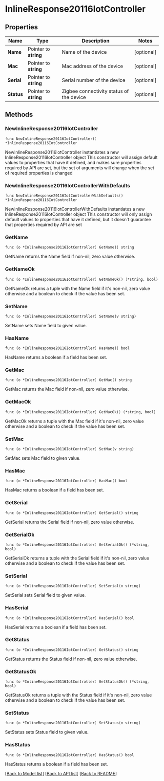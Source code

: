 # InlineResponse20116IotController

## Properties

Name | Type | Description | Notes
------------ | ------------- | ------------- | -------------
**Name** | Pointer to **string** | Name of the device | [optional] 
**Mac** | Pointer to **string** | Mac address of the device | [optional] 
**Serial** | Pointer to **string** | Serial number of the device | [optional] 
**Status** | Pointer to **string** | Zigbee connectivity status of the device | [optional] 

## Methods

### NewInlineResponse20116IotController

`func NewInlineResponse20116IotController() *InlineResponse20116IotController`

NewInlineResponse20116IotController instantiates a new InlineResponse20116IotController object
This constructor will assign default values to properties that have it defined,
and makes sure properties required by API are set, but the set of arguments
will change when the set of required properties is changed

### NewInlineResponse20116IotControllerWithDefaults

`func NewInlineResponse20116IotControllerWithDefaults() *InlineResponse20116IotController`

NewInlineResponse20116IotControllerWithDefaults instantiates a new InlineResponse20116IotController object
This constructor will only assign default values to properties that have it defined,
but it doesn't guarantee that properties required by API are set

### GetName

`func (o *InlineResponse20116IotController) GetName() string`

GetName returns the Name field if non-nil, zero value otherwise.

### GetNameOk

`func (o *InlineResponse20116IotController) GetNameOk() (*string, bool)`

GetNameOk returns a tuple with the Name field if it's non-nil, zero value otherwise
and a boolean to check if the value has been set.

### SetName

`func (o *InlineResponse20116IotController) SetName(v string)`

SetName sets Name field to given value.

### HasName

`func (o *InlineResponse20116IotController) HasName() bool`

HasName returns a boolean if a field has been set.

### GetMac

`func (o *InlineResponse20116IotController) GetMac() string`

GetMac returns the Mac field if non-nil, zero value otherwise.

### GetMacOk

`func (o *InlineResponse20116IotController) GetMacOk() (*string, bool)`

GetMacOk returns a tuple with the Mac field if it's non-nil, zero value otherwise
and a boolean to check if the value has been set.

### SetMac

`func (o *InlineResponse20116IotController) SetMac(v string)`

SetMac sets Mac field to given value.

### HasMac

`func (o *InlineResponse20116IotController) HasMac() bool`

HasMac returns a boolean if a field has been set.

### GetSerial

`func (o *InlineResponse20116IotController) GetSerial() string`

GetSerial returns the Serial field if non-nil, zero value otherwise.

### GetSerialOk

`func (o *InlineResponse20116IotController) GetSerialOk() (*string, bool)`

GetSerialOk returns a tuple with the Serial field if it's non-nil, zero value otherwise
and a boolean to check if the value has been set.

### SetSerial

`func (o *InlineResponse20116IotController) SetSerial(v string)`

SetSerial sets Serial field to given value.

### HasSerial

`func (o *InlineResponse20116IotController) HasSerial() bool`

HasSerial returns a boolean if a field has been set.

### GetStatus

`func (o *InlineResponse20116IotController) GetStatus() string`

GetStatus returns the Status field if non-nil, zero value otherwise.

### GetStatusOk

`func (o *InlineResponse20116IotController) GetStatusOk() (*string, bool)`

GetStatusOk returns a tuple with the Status field if it's non-nil, zero value otherwise
and a boolean to check if the value has been set.

### SetStatus

`func (o *InlineResponse20116IotController) SetStatus(v string)`

SetStatus sets Status field to given value.

### HasStatus

`func (o *InlineResponse20116IotController) HasStatus() bool`

HasStatus returns a boolean if a field has been set.


[[Back to Model list]](../README.md#documentation-for-models) [[Back to API list]](../README.md#documentation-for-api-endpoints) [[Back to README]](../README.md)


